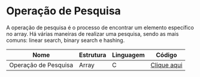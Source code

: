 # Operação de Pesquisa

A operação de pesquisa é o processo de encontrar um elemento específico no array. Há várias maneiras de realizar uma pesquisa, sendo as mais comuns: linear search, binary search e hashing.

| Nome                 | Estrutura | Linguagem | Código                                   |
| -------------------- | --------- | --------- | ---------------------------------------- |
| Operação de Pesquisa | Array     | C         | [Clique aqui](array/operacao-pesquisa.c) |
